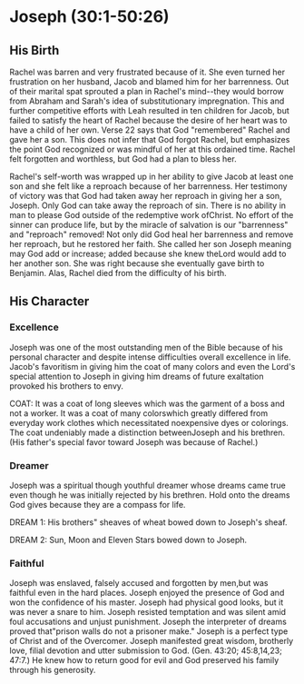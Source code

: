 # Joseph (30:1-50:26)

## His Birth

Rachel was barren and very frustrated because of it. She even turned her frustration on her husband, Jacob and blamed him for her barrenness. Out of their marital spat sprouted a plan in Rachel's mind--they would borrow from Abraham and Sarah's idea of substitutionary impregnation. This and further competitive efforts with Leah resulted in ten children for Jacob, but failed to satisfy the heart of Rachel because the desire of her heart was to have a child of her own. Verse 22 says that God "remembered" Rachel and gave her a son. This does not infer that God forgot Rachel, but emphasizes the point God recognized or was mindful of her at this ordained time. Rachel felt forgotten and worthless, but God had a plan to bless her.

Rachel's self-worth was wrapped up in her ability to give Jacob at least one son and she felt like a reproach because of her barrenness. Her testimony of victory was that God had taken away her reproach in giving her a son, Joseph. Only God can take away the reproach of sin. There is no ability in man to please God outside of the redemptive work ofChrist. No effort of the sinner can produce life, but by the miracle of salvation is our "barrenness" and "reproach" removed! Not only did God heal her barrenness and remove her reproach, but he restored her faith. She called her son Joseph meaning may God add or increase; added because she knew theLord would add to her another son. She was right because she eventually gave birth to Benjamin. Alas, Rachel died from the difficulty of his birth.

## His Character

### Excellence

Joseph was one of the most outstanding men of the Bible because of his personal character and despite intense difficulties overall excellence in life. Jacob's favoritism in giving him the coat of many colors and even the Lord's special attention to Joseph in giving him dreams of future exaltation provoked his brothers to envy.

COAT: It was a coat of long sleeves which was the garment of a boss and not a worker. It was a coat of many colorswhich greatly differed from everyday work clothes which necessitated noexpensive dyes or colorings. The coat undeniably made a distinction betweenJoseph and his brethren. (His father's special favor toward Joseph was because of Rachel.)

### Dreamer

Joseph was a spiritual though youthful dreamer whose dreams came true even though he was initially rejected by his brethren. Hold onto the dreams God gives because they are a compass for life.

DREAM 1: His brothers" sheaves of wheat bowed down to Joseph's sheaf.

DREAM 2: Sun, Moon and Eleven Stars bowed down to Joseph.

### Faithful

Joseph was enslaved, falsely accused and forgotten by men,but was faithful even in the hard places. Joseph enjoyed the presence of God and won the confidence of his master. Joseph had physical good looks, but it was never a snare to him. Joseph resisted temptation and was silent amid foul accusations and unjust punishment. Joseph the interpreter of dreams proved that"prison walls do not a prisoner make." Joseph is a perfect type of Christ and of the Overcomer. Joseph manifested great wisdom, brotherly love, filial devotion and utter submission to God. (Gen. 43:20; 45:8,14,23; 47:7.) He knew how to return good for evil and God preserved his family through his generosity.
